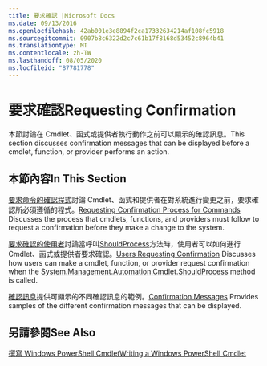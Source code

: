 ```yaml
---
title: 要求確認 |Microsoft Docs
ms.date: 09/13/2016
ms.openlocfilehash: 42ab001e3e8894f2ca17332634214af108fc5918
ms.sourcegitcommit: 0907b8c6322d2c7c61b17f8168d53452c8964b41
ms.translationtype: MT
ms.contentlocale: zh-TW
ms.lasthandoff: 08/05/2020
ms.locfileid: "87781778"
---
```

# <a name="requesting-confirmation"></a><span data-ttu-id="1061a-102">要求確認</span><span class="sxs-lookup"><span data-stu-id="1061a-102">Requesting Confirmation</span></span>

<span data-ttu-id="1061a-103">本節討論在 Cmdlet、函式或提供者執行動作之前可以顯示的確認訊息。</span><span class="sxs-lookup"><span data-stu-id="1061a-103">This section discusses confirmation messages that can be displayed before a cmdlet, function, or provider performs an action.</span></span>

## <a name="in-this-section"></a><span data-ttu-id="1061a-104">本節內容</span><span class="sxs-lookup"><span data-stu-id="1061a-104">In This Section</span></span>

<span data-ttu-id="1061a-105">[要求命令的確認程式](./requesting-confirmation-from-cmdlets.md)討論 Cmdlet、函式和提供者在對系統進行變更之前，要求確認所必須遵循的程式。</span><span class="sxs-lookup"><span data-stu-id="1061a-105">[Requesting Confirmation Process for Commands](./requesting-confirmation-from-cmdlets.md) Discusses the process that cmdlets, functions, and providers must follow to request a confirmation before they make a change to the system.</span></span>

<span data-ttu-id="1061a-106">[要求確認的使用者](./users-requesting-confirmation.md)討論當呼叫[ShouldProcess](/dotnet/api/System.Management.Automation.Cmdlet.ShouldProcess)方法時，使用者可以如何進行 Cmdlet、函式或提供者要求確認。</span><span class="sxs-lookup"><span data-stu-id="1061a-106">[Users Requesting Confirmation](./users-requesting-confirmation.md) Discusses how users can make a cmdlet, function, or provider request confirmation when the [System.Management.Automation.Cmdlet.ShouldProcess](/dotnet/api/System.Management.Automation.Cmdlet.ShouldProcess) method is called.</span></span>

<span data-ttu-id="1061a-107">[確認訊息](./confirmation-messages.md)提供可顯示的不同確認訊息的範例。</span><span class="sxs-lookup"><span data-stu-id="1061a-107">[Confirmation Messages](./confirmation-messages.md) Provides samples of the different confirmation messages that can be displayed.</span></span>

## <a name="see-also"></a><span data-ttu-id="1061a-108">另請參閱</span><span class="sxs-lookup"><span data-stu-id="1061a-108">See Also</span></span>

[<span data-ttu-id="1061a-109">撰寫 Windows PowerShell Cmdlet</span><span class="sxs-lookup"><span data-stu-id="1061a-109">Writing a Windows PowerShell Cmdlet</span></span>](./writing-a-windows-powershell-cmdlet.md)
